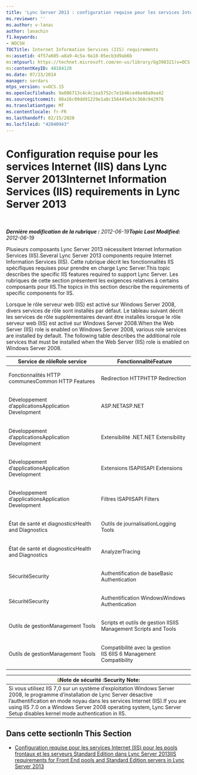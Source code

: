 ```yaml
---
title: 'Lync Server 2013 : configuration requise pour les services Internet (IIS)'
ms.reviewer: ''
ms.author: v-lanac
author: lanachin
f1.keywords:
- NOCSH
TOCTitle: Internet Information Services (IIS) requirements
ms:assetid: 4f57a605-a8a9-4c5a-9a18-05ecb3d9ab6b
ms:mtpsurl: https://technet.microsoft.com/en-us/library/Gg398321(v=OCS.15)
ms:contentKeyID: 48184128
ms.date: 07/23/2014
manager: serdars
mtps_version: v=OCS.15
ms.openlocfilehash: 9a086713c4c4c1ea5752c7e1b46ce46e48a0ea42
ms.sourcegitcommit: 88a16c09dd91229e1a8c156445eb3c360c942978
ms.translationtype: MT
ms.contentlocale: fr-FR
ms.lasthandoff: 02/15/2020
ms.locfileid: "42040943"
---
```

<div data-xmlns="http://www.w3.org/1999/xhtml">

<div class="topic" data-xmlns="http://www.w3.org/1999/xhtml" data-msxsl="urn:schemas-microsoft-com:xslt" data-cs="http://msdn.microsoft.com/">

<div data-asp="http://msdn2.microsoft.com/asp">

# <a name="internet-information-services-iis-requirements-in-lync-server-2013"></a><span data-ttu-id="22be5-102">Configuration requise pour les services Internet (IIS) dans Lync Server 2013</span><span class="sxs-lookup"><span data-stu-id="22be5-102">Internet Information Services (IIS) requirements in Lync Server 2013</span></span>

</div>

<div id="mainSection">

<div id="mainBody">

<span> </span>

<span data-ttu-id="22be5-103">_**Dernière modification de la rubrique :** 2012-06-19_</span><span class="sxs-lookup"><span data-stu-id="22be5-103">_**Topic Last Modified:** 2012-06-19_</span></span>

<span data-ttu-id="22be5-104">Plusieurs composants Lync Server 2013 nécessitent Internet Information Services (IIS).</span><span class="sxs-lookup"><span data-stu-id="22be5-104">Several Lync Server 2013 components require Internet Information Services (IIS).</span></span> <span data-ttu-id="22be5-105">Cette rubrique décrit les fonctionnalités IIS spécifiques requises pour prendre en charge Lync Server.</span><span class="sxs-lookup"><span data-stu-id="22be5-105">This topic describes the specific IIS features required to support Lync Server.</span></span> <span data-ttu-id="22be5-106">Les rubriques de cette section présentent les exigences relatives à certains composants pour IIS.</span><span class="sxs-lookup"><span data-stu-id="22be5-106">The topics in this section describe the requirements of specific components for IIS.</span></span>

<span data-ttu-id="22be5-p102">Lorsque le rôle serveur web (IIS) est activé sur Windows Server 2008, divers services de rôle sont installés par défaut. Le tableau suivant décrit les services de rôle supplémentaires devant être installés lorsque le rôle serveur web (IIS) est activé sur Windows Server 2008.</span><span class="sxs-lookup"><span data-stu-id="22be5-p102">When the Web Server (IIS) role is enabled on Windows Server 2008, various role services are installed by default. The following table describes the additional role services that must be installed when the Web Server (IIS) role is enabled on Windows Server 2008.</span></span>


<table>
<colgroup>
<col style="width: 50%" />
<col style="width: 50%" />
</colgroup>
<thead>
<tr class="header">
<th><span data-ttu-id="22be5-109">Service de rôle</span><span class="sxs-lookup"><span data-stu-id="22be5-109">Role service</span></span></th>
<th><span data-ttu-id="22be5-110">Fonctionnalité</span><span class="sxs-lookup"><span data-stu-id="22be5-110">Feature</span></span></th>
</tr>
</thead>
<tbody>
<tr class="odd">
<td><p><span data-ttu-id="22be5-111">Fonctionnalités HTTP communes</span><span class="sxs-lookup"><span data-stu-id="22be5-111">Common HTTP Features</span></span></p></td>
<td><p><span data-ttu-id="22be5-112">Redirection HTTP</span><span class="sxs-lookup"><span data-stu-id="22be5-112">HTTP Redirection</span></span></p></td>
</tr>
<tr class="even">
<td><p><span data-ttu-id="22be5-113">Développement d’applications</span><span class="sxs-lookup"><span data-stu-id="22be5-113">Application Development</span></span></p></td>
<td><p><span data-ttu-id="22be5-114">ASP.NET</span><span class="sxs-lookup"><span data-stu-id="22be5-114">ASP.NET</span></span></p></td>
</tr>
<tr class="odd">
<td><p><span data-ttu-id="22be5-115">Développement d’applications</span><span class="sxs-lookup"><span data-stu-id="22be5-115">Application Development</span></span></p></td>
<td><p><span data-ttu-id="22be5-116">Extensibilité .NET</span><span class="sxs-lookup"><span data-stu-id="22be5-116">.NET Extensibility</span></span></p></td>
</tr>
<tr class="even">
<td><p><span data-ttu-id="22be5-117">Développement d’applications</span><span class="sxs-lookup"><span data-stu-id="22be5-117">Application Development</span></span></p></td>
<td><p><span data-ttu-id="22be5-118">Extensions ISAPI</span><span class="sxs-lookup"><span data-stu-id="22be5-118">ISAPI Extensions</span></span></p></td>
</tr>
<tr class="odd">
<td><p><span data-ttu-id="22be5-119">Développement d’applications</span><span class="sxs-lookup"><span data-stu-id="22be5-119">Application Development</span></span></p></td>
<td><p><span data-ttu-id="22be5-120">Filtres ISAPI</span><span class="sxs-lookup"><span data-stu-id="22be5-120">ISAPI Filters</span></span></p></td>
</tr>
<tr class="even">
<td><p><span data-ttu-id="22be5-121">État de santé et diagnostics</span><span class="sxs-lookup"><span data-stu-id="22be5-121">Health and Diagnostics</span></span></p></td>
<td><p><span data-ttu-id="22be5-122">Outils de journalisation</span><span class="sxs-lookup"><span data-stu-id="22be5-122">Logging Tools</span></span></p></td>
</tr>
<tr class="odd">
<td><p><span data-ttu-id="22be5-123">État de santé et diagnostics</span><span class="sxs-lookup"><span data-stu-id="22be5-123">Health and Diagnostics</span></span></p></td>
<td><p><span data-ttu-id="22be5-124">Analyzer</span><span class="sxs-lookup"><span data-stu-id="22be5-124">Tracing</span></span></p></td>
</tr>
<tr class="even">
<td><p><span data-ttu-id="22be5-125">Sécurité</span><span class="sxs-lookup"><span data-stu-id="22be5-125">Security</span></span></p></td>
<td><p><span data-ttu-id="22be5-126">Authentification de base</span><span class="sxs-lookup"><span data-stu-id="22be5-126">Basic Authentication</span></span></p></td>
</tr>
<tr class="odd">
<td><p><span data-ttu-id="22be5-127">Sécurité</span><span class="sxs-lookup"><span data-stu-id="22be5-127">Security</span></span></p></td>
<td><p><span data-ttu-id="22be5-128">Authentification Windows</span><span class="sxs-lookup"><span data-stu-id="22be5-128">Windows Authentication</span></span></p></td>
</tr>
<tr class="even">
<td><p><span data-ttu-id="22be5-129">Outils de gestion</span><span class="sxs-lookup"><span data-stu-id="22be5-129">Management Tools</span></span></p></td>
<td><p><span data-ttu-id="22be5-130">Scripts et outils de gestion IIS</span><span class="sxs-lookup"><span data-stu-id="22be5-130">IIS Management Scripts and Tools</span></span></p></td>
</tr>
<tr class="odd">
<td><p><span data-ttu-id="22be5-131">Outils de gestion</span><span class="sxs-lookup"><span data-stu-id="22be5-131">Management Tools</span></span></p></td>
<td><p><span data-ttu-id="22be5-132">Compatibilité avec la gestion IIS 6</span><span class="sxs-lookup"><span data-stu-id="22be5-132">IIS 6 Management Compatibility</span></span></p></td>
</tr>
</tbody>
</table>


<div>

<table>
<thead>
<tr class="header">
<th><img src="images/Gg398321.security(OCS.15).gif" title="caution" alt="security" /><span data-ttu-id="22be5-134">Note de sécurité :</span><span class="sxs-lookup"><span data-stu-id="22be5-134">Security Note:</span></span></th>
</tr>
</thead>
<tbody>
<tr class="odd">
<td><span data-ttu-id="22be5-135">Si vous utilisez IIS 7,0 sur un système d’exploitation Windows Server 2008, le programme d’installation de Lync Server désactive l’authentification en mode noyau dans les services Internet (IIS).</span><span class="sxs-lookup"><span data-stu-id="22be5-135">If you are using IIS 7.0 on a Windows Server 2008 operating system, Lync Server Setup disables kernel mode authentication in IIS.</span></span></td>
</tr>
</tbody>
</table>


</div>

<div>

## <a name="in-this-section"></a><span data-ttu-id="22be5-136">Dans cette section</span><span class="sxs-lookup"><span data-stu-id="22be5-136">In This Section</span></span>

  - [<span data-ttu-id="22be5-137">Configuration requise pour les services Internet (IIS) pour les pools frontaux et les serveurs Standard Edition dans Lync Server 2013</span><span class="sxs-lookup"><span data-stu-id="22be5-137">IIS requirements for Front End pools and Standard Edition servers in Lync Server 2013</span></span>](lync-server-2013-iis-requirements-for-front-end-pools-and-standard-edition-servers.md)

</div>

</div>

<span> </span>

</div>

</div>

</div>

